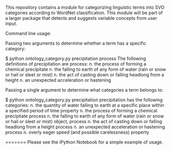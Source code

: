 This repository contains a module for categorizing linguistic terms into SVO categories according to WordNet classification. This module will be part of a larger package that detects and suggests variable concepts from user input.

Command line usage:

Passing two arguments to determine whether a term has a specific category:

$ python ontology_category.py precipitation process
The following definitions of precipitation are process:
n. the process of forming a chemical precipitate
n. the falling to earth of any form of water (rain or snow or hail or sleet or mist)
n. the act of casting down or falling headlong from a height
n. an unexpected acceleration or hastening

Passing a single argument to determine what categories a term belongs to:

$ python ontology_category.py precipitation
precipitation has the following categories:
n. the quantity of water falling to earth at a specific place within a specified period of time
property
n. the process of forming a chemical precipitate
process
n. the falling to earth of any form of water (rain or snow or hail or sleet or mist)
object, process
n. the act of casting down or falling headlong from a height
process
n. an unexpected acceleration or hastening
process
n. overly eager speed (and possible carelessness)
property

=======
Please see the iPython Notebook for a simple example of usage.

